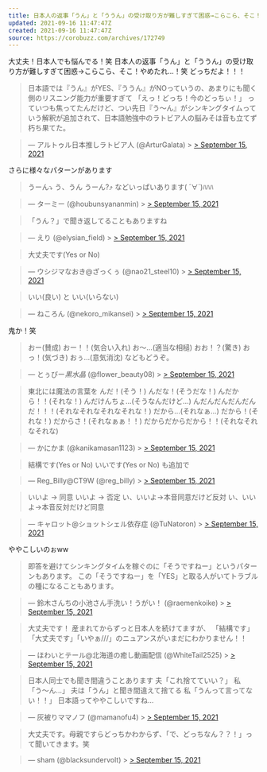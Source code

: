 ```yaml
---
title: 日本人の返事「うん」と「ううん」の受け取り方が難しすぎて困惑→こらこら、そこ！鬼か…（笑）
updated: 2021-09-16 11:47:47Z
created: 2021-09-16 11:47:47Z
source: https://corobuzz.com/archives/172749
---
```


大丈夫！日本人でも悩んでる！笑
日本人の返事「うん」と「ううん」の受け取り方が難しすぎて困惑→こらこら、そこ！やめたれ…！笑
どっちだよ！！！
> 日本語では『うん』がYES、『ううん』がNOっていうの、あまりにも聞く側のリスニング能力が重要すぎて
> 「えっ！どっち！今のどっちぃ！」
> っていつも焦ってたんだけど、つい先日『う〜ん』がシンキングタイムっていう解釈が追加されて、日本語勉強中のラトビア人の脳みそは音も立てず朽ち果てた。

> — アルトゥル日本推しラトビア人 (@ArturGalata) > [> September 15, 2021](https://twitter.com/ArturGalata/status/1438065302227595265?ref_src=twsrc%5Etfw)

さらに様々なパターンがあります
> うーん⤵︎
> う、うん
> うーん?⤴︎
> などいっぱいあります( ´∀`)ﾊﾊﾊ

> — ターミー (@houbunsyananmin) > [> September 15, 2021](https://twitter.com/houbunsyananmin/status/1438065742457364487?ref_src=twsrc%5Etfw)

> 「うん？」で聞き返してることもありますね

> — えり (@elysian_field) > [> September 15, 2021](https://twitter.com/elysian_field/status/1438065588564156418?ref_src=twsrc%5Etfw)

> 大丈夫です(Yes or No)

> — ウシジマなおき@ざっくぅ (@nao21_steel10) > [> September 15, 2021](https://twitter.com/nao21_steel10/status/1438065492745281538?ref_src=twsrc%5Etfw)

> いい(良い)
> と
> いい(いらない)

> — ねころん (@nekoro_mikansei) > [> September 15, 2021](https://twitter.com/nekoro_mikansei/status/1438065595564494850?ref_src=twsrc%5Etfw)

鬼か！笑
> おー(賛成)
> おー！！(気合い入れ)
> お〜…(適当な相槌)
> おお！？(驚き)
> おっ！(気づき)
> おぅ…(意気消沈)
> などもどうぞ。

> — とぅびー*黒水晶* (@flower_beauty08) > [> September 15, 2021](https://twitter.com/flower_beauty08/status/1438066888265781249?ref_src=twsrc%5Etfw)

> 東北には魔法の言葉を
> んだ！(そう！)
> んだな！(そうだな！)
> んだから！！(それな！)
> んだけんちょ…(そうなんだけど…)
> んだんだんだんだんだ！！！(それなそれなそれなそれな！)
> だから…(それなぁ…)
> だから！(それな！)
> だからさ！(それなぁぁ！！)
> だからだからだから！！(それなそれなそれな)

> — かにかま (@kanikamasan1123) > [> September 15, 2021](https://twitter.com/kanikamasan1123/status/1438123990770274304?ref_src=twsrc%5Etfw)

> 結構です(Yes or No)
> いいです(Yes or No)
> も追加で

> — Reg_Billy@CT9W (@reg_billy) > [> September 15, 2021](https://twitter.com/reg_billy/status/1438273739901190147?ref_src=twsrc%5Etfw)

> いいよ → 同意
> いいよ → 否定
> い、いいよ→本音同意だけど反対
> い、いいよ→本音反対だけど同意

> — キャロット@ショットシェル依存症 (@TuNatoron) > [> September 15, 2021](https://twitter.com/TuNatoron/status/1438093010059743241?ref_src=twsrc%5Etfw)

ややこしいのぉww
> 即答を避けてシンキングタイムを稼ぐのに「そうですねー」というパターンもあります。
> この「そうですねー」を「YES」と取る人がいてトラブルの種になることもあります。

> — 鈴木さんちの小池さん手洗い！うがい！ (@raemenkoike) > [> September 15, 2021](https://twitter.com/raemenkoike/status/1438065919805169666?ref_src=twsrc%5Etfw)

> 大丈夫です！
> 産まれてからずっと日本人を続けてますが、
> 「結構です」「大丈夫です」「いやぁ///」のニュアンスがいまだにわかりません！！

> — ほわいとテール@北海道の癒し動画配信 (@WhiteTail2525) > [> September 15, 2021](https://twitter.com/WhiteTail2525/status/1438129399853838341?ref_src=twsrc%5Etfw)

> 日本人同士でも聞き間違うことあります
> 夫「これ捨てていい？」
> 私「う〜ん…」
> 夫は「うん」と聞き間違えて捨てる
> 私「うんって言ってない！！」
> 日本語ってややこしいですね…

> — 灰被りママノフ (@mamanofu4) > [> September 15, 2021](https://twitter.com/mamanofu4/status/1438066708351049728?ref_src=twsrc%5Etfw)

> 大丈夫です。母親ですらどっちかわからず、「で、どっちなん？？！」って聞いてきます。笑

> — sham (@blacksundervolt) > [> September 15, 2021](https://twitter.com/blacksundervolt/status/1438066467606450181?ref_src=twsrc%5Etfw)